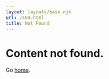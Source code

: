 ```yaml
---
layout: layouts/base.njk
url: /404.html
title: Not Found
---
```


# Content not found.

Go [home](/).
